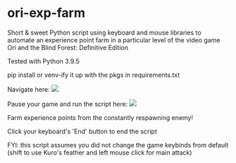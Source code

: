 # ori-exp-farm
Short & sweet Python script using keyboard and mouse libraries to automate an experience point farm in a particular level of the video game Ori and the Blind Forest: Definitive Edition

Tested with Python 3.9.5

pip install or venv-ify it up with the pkgs in requirements.txt

Navigate here:
[<img src="https://steamuserimages-a.akamaihd.net/ugc/1744562492216259454/3E901632FEE200B1545D83D3C967A3F0215A5646/">](http://google.com.au/)


Pause your game and run the script here:
[<img src="https://steamuserimages-a.akamaihd.net/ugc/1744562492216259573/BC9386B591B2EDCDA4F8677903A1EB989F36B5A9/?imw=1024&imh=576&ima=fit&impolicy=Letterbox&imcolor=%23000000&letterbox=true">](http://google.com.au/)

Farm experience points from the constantly respawning enemy!

Click your keyboard's 'End' button to end the script

FYI: this script assumes you did not change the game keybinds from default (shift to use Kuro's feather and left mouse click for main attack)
